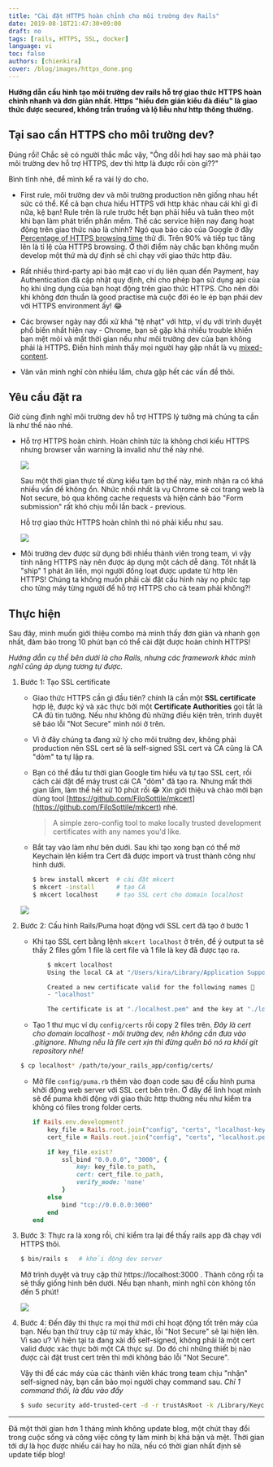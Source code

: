 ```yaml
---
title: "Cài đặt HTTPS hoàn chỉnh cho môi trường dev Rails"
date: 2019-08-18T21:47:30+09:00
draft: no
tags: [rails, HTTPS, SSL, docker]
language: vi
toc: false
authors: [chienkira]
cover: /blog/images/https_done.png
---
```


**Hướng dẫn cấu hình tạo môi trường dev rails hỗ trợ giao thức HTTPS hoàn chỉnh nhanh và đơn giản nhất. Https "hiểu đơn giản kiểu đà điểu" là giao thức được secured, không trần truồng và lộ liễu như http thông thường.**

## Tại sao cần HTTPS cho môi trường dev?

Đúng rồi! Chắc sẽ có người thắc mắc vậy, "Ông dỗi hơi hay sao mà phải tạo môi trường dev hỗ trợ HTTPS, dev thì http là được rồi còn gì??"

Bình tĩnh nhé, để mình kể ra vài lý do cho.

- First rule, môi trường dev và môi trường production nên giống nhau hết sức có thể. Kể cả bạn chưa hiểu HTTPS với http khác nhau cái khỉ gì đi nữa, kệ bạn! Rule trên là rule trước hết bạn phải hiểu và tuân theo một khi bạn làm phát triển phần mềm. Thế các service hiện nay đang hoạt động trên giao thức nào là chính? Ngó qua báo cáo của Google ở đây [Percentage of HTTPS browsing time](HTTPS://transparencyreport.google.com/HTTPS/overview?hl=en) thử đi. Trên 90% và tiếp tục tăng lên là tỉ lệ của HTTPS browsing. Ở thời điểm này chắc bạn không muốn develop một thứ mà dự định sẽ chỉ chạy với giao thức http đâu.

- Rất nhiều third-party api bảo mật cao ví dụ liên quan đến Payment, hay Authentication đã cập nhật quy định, chỉ cho phép bạn sử dụng api của họ khi ứng dụng của bạn hoạt động trên giao thức HTTPS. Cho nên đôi khi không đơn thuần là good practise mà cuộc đời éo le ép bạn phải dev với HTTPS environment ấy! :joy:

- Các browser ngày nay đối xử khá "tệ nhạt" với http, ví dụ với trình duyệt phổ biến nhất hiện nay - Chrome, bạn sẽ gặp khá nhiều trouble khiến bạn mệt mỏi và mất thời gian nếu như môi trường dev của bạn không phải là HTTPS. Điền hình mình thấy mọi người hay gặp nhất là vụ [mixed-content](https://developers.google.com/web/fundamentals/security/prevent-mixed-content/what-is-mixed-content).

- Vân vân mình nghĩ còn nhiều lắm, chưa gặp hết các vấn đề thôi.

## Yêu cầu đặt ra

Giờ cùng định nghĩ môi trường dev hỗ trợ HTTPS lý tưởng mà chúng ta cần là như thế nào nhé.

- Hỗ trợ HTTPS hoàn chỉnh. Hoàn chỉnh tức là không chơi kiểu HTTPS nhưng browser vẫn warning là invalid như thế này nhé.

    ![](https://user-images.githubusercontent.com/12954909/32688013-6b09c95e-c6d1-11e7-9501-aa952f232bbc.png)

    Sau một thời gian thực tế dùng kiểu tạm bợ thế này, mình nhận ra có khá nhiều vấn đề không ổn. Nhức nhối nhất là vụ Chrome sẽ coi trang web là Not secure, bỏ qua không cache requests và hiện cảnh báo "Form submission" rất khó chịu mỗi lần back - previous.

    Hỗ trợ giao thức HTTPS hoàn chỉnh thì nó phải kiểu như sau.

    ![](https://cdn-media-1.freecodecamp.org/images/1*89r7TnYG49V3zMoUnfOP7Q.png)

- Môi trường dev được sử dụng bởi nhiều thành viên trong team, vì vậy tính năng HTTPS này nên được áp dụng một cách dễ dàng. Tốt nhất là "ship" 1 phát ăn liền, mọi người đồng loạt được update từ http lên HTTPS! Chúng ta không muốn phải cài đặt cấu hình này nọ phức tạp cho từng máy từng người để hỗ trợ HTTPS cho cả team phải không?!

## Thực hiện

Sau đây, mình muốn giới thiệu combo mà mình thấy đơn giản và nhanh gọn nhất, đảm bảo trong 10 phút bạn có thể cài đặt được hoàn chỉnh HTTPS! 

*Hướng dẫn cụ thể bên dưới là cho Rails, nhưng các framework khác mình nghĩ cũng áp dụng tương tự được.*

1. Bước 1: Tạo SSL certificate

    - Giao thức HTTPS cần gì đầu tiên? chính là cần một **SSL certificate** hợp lệ, được ký và xác thực bởi một **Certificate Authorities** gọi tắt là CA đủ tin tưởng. Nếu như không đủ những điều kiện trên, trình duyệt sẽ báo lỗi "Not Secure" mình nói ở trên.

    - Vì ở đây chúng ta đang xử lý cho môi trường dev, không phải production nên SSL cert sẽ là self-signed SSL cert và CA cũng là CA "dỏm" ta tự lập ra.

    - Bạn có thể đầu tư thời gian Google tìm hiểu và tự tạo SSL cert, rồi cách cài đặt để máy trust cái CA "dỏm" đã tạo ra. Nhưng mất thời gian lắm, làm thế hết xừ 10 phút rồi :joy: Xin giới thiệu và chào mời bạn dùng tool [https://github.com/FiloSottile/mkcert](https://github.com/FiloSottile/mkcert) nhé.

        > A simple zero-config tool to make locally trusted development certificates with any names you'd like.

    - Bắt tay vào làm như bên dưới. Sau khi tạo xong bạn có thể mở Keychain lên kiểm tra Cert đã được import và trust thành công như hình dưới.
        ```bash
        $ brew install mkcert  # cài đặt mkcert
        $ mkcert -install      # tạo CA
        $ mkcert localhost     # tạo SSL cert cho domain localhost
        ```
    ![](/blog/images/https_keychain.png)
    

1. Bước 2: Cấu hình Rails/Puma hoạt động với SSL cert đã tạo ở bước 1

    - Khi tạo SSL cert bằng lệnh `mkcert localhost` ở trên, để ý output ta sẽ thấy 2 files gồm 1 file là cert file và 1 file là key đã được tạo ra.

        ```bash
            $ mkcert localhost
            Using the local CA at "/Users/kira/Library/Application Support/mkcert" ✨

            Created a new certificate valid for the following names 📜
            - "localhost"

            The certificate is at "./localhost.pem" and the key at "./localhost-key.pem" ✅
        ```

    - Tạo 1 thư mục ví dụ `config/certs` rồi copy 2 files trên. *Đây là cert cho domain localhost - môi trường dev, nên không cần đưa vào .gitignore. Nhưng nếu là file cert xịn thì đừng quên bỏ nó ra khỏi git repository nhé!*
    ```bash
    $ cp localhost* /path/to/your_rails_app/config/certs/
    ```

    - Mở file `config/puma.rb` thêm vào đoạn code sau để cấu hình puma khởi động web server với SSL cert bên trên. Ở đây để linh hoạt mình sẽ để puma khởi động với giao thức http thường nếu như kiểm tra không có files trong folder certs.

        ```ruby
        if Rails.env.development?
            key_file = Rails.root.join("config", "certs", "localhost-key.pem")
            cert_file = Rails.root.join("config", "certs", "localhost.pem")

            if key_file.exist?
                ssl_bind "0.0.0.0", "3000", {
                    key: key_file.to_path,
                    cert: cert_file.to_path,
                    verify_mode: 'none'
                }
            else
                bind "tcp://0.0.0.0:3000"
            end
        end
        ```
1. Bước 3: Thực ra là xong rồi, chỉ kiểm tra lại để thấy rails app đã chạy với HTTPS thôi.
    ```bash
    $ bin/rails s   # khởi động dev server
    ```

    Mở trình duyệt và truy cập thử https://localhost:3000 . Thành công rồi ta sẽ thấy giống hình bên dưới. Nếu bạn nhanh, mình nghĩ còn không tốn đến 5 phút!

    ![](/blog/images/https_done.png)

1. Bước 4: Đến đây thì thực ra mọi thứ mới chỉ hoạt động tốt trên máy của bạn. Nếu bạn thử truy cập từ máy khác, lỗi "Not Secure" sẽ lại hiện lên. Vì sao ư? Vì hiện tại ta đang xài đồ self-signed, không phải là một cert valid được xác thực bởi một CA thực sự. Do đó chỉ những thiết bị nào được cài đặt trust cert trên thì mới không báo lỗi "Not Secure".

    Vậy thì để các máy của các thành viên khác trong team chịu "nhận" self-signed này, bạn cần bảo mọi người chạy command sau. *Chỉ 1 command thôi, là đâu vào đấy*

    ```bash
    $ sudo security add-trusted-cert -d -r trustAsRoot -k /Library/Keychains/System.keychain /path/to/your_rails_app/config/certs/localhost.pem
    ```

---

Đã một thời gian hơn 1 tháng mình không update blog, một chút thay đổi trong cuộc sống và công việc công ty làm mình bị khá bận và mệt. Thời gian tới dự là học được nhiều cái hay ho nữa, nếu có thời gian nhất định sẽ update tiếp blog!